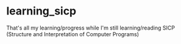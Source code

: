 # learning_sicp
That's all my learning/progress while I'm still learning/reading SICP (Structure and Interpretation of Computer Programs)
